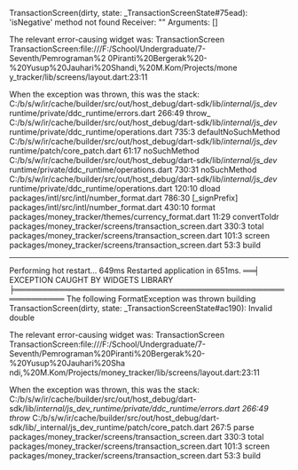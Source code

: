 TransactionScreen(dirty, state:
_TransactionScreenState#75ead):
'isNegative'
method not found
Receiver: ""
Arguments: []

The relevant error-causing widget was:
  TransactionScreen
  TransactionScreen:file:///F:/School/Undergraduate/7-Seventh/Pemrograman%2
  0Piranti%20Bergerak%20-%20Yusup%20Jauhari%20Shandi,%20M.Kom/Projects/mone
  y_tracker/lib/screens/layout.dart:23:11

When the exception was thrown, this was the stack:
C:/b/s/w/ir/cache/builder/src/out/host_debug/dart-sdk/lib/_internal/js_dev_
runtime/private/ddc_runtime/errors.dart 266:49      throw_
C:/b/s/w/ir/cache/builder/src/out/host_debug/dart-sdk/lib/_internal/js_dev_
runtime/private/ddc_runtime/operations.dart 735:3   defaultNoSuchMethod    
C:/b/s/w/ir/cache/builder/src/out/host_debug/dart-sdk/lib/_internal/js_dev_
runtime/patch/core_patch.dart 61:17                 noSuchMethod
C:/b/s/w/ir/cache/builder/src/out/host_debug/dart-sdk/lib/_internal/js_dev_
runtime/private/ddc_runtime/operations.dart 730:31  noSuchMethod
C:/b/s/w/ir/cache/builder/src/out/host_debug/dart-sdk/lib/_internal/js_dev_
runtime/private/ddc_runtime/operations.dart 120:10  dload
packages/intl/src/intl/number_format.dart 786:30
[_signPrefix]
packages/intl/src/intl/number_format.dart 430:10
format
packages/money_tracker/themes/currency_format.dart 11:29
convertToIdr
packages/money_tracker/screens/transaction_screen.dart 330:3
total
packages/money_tracker/screens/transaction_screen.dart 101:3
screen
packages/money_tracker/screens/transaction_screen.dart 53:3
build

---

Performing hot restart...                                          649ms
Restarted application in 651ms.
══╡ EXCEPTION CAUGHT BY WIDGETS LIBRARY ╞═══════════════════════════════════════════════════════════
The following FormatException was thrown building TransactionScreen(dirty, state:
_TransactionScreenState#ac190):
Invalid double

The relevant error-causing widget was:
  TransactionScreen
  TransactionScreen:file:///F:/School/Undergraduate/7-Seventh/Pemrograman%20Piranti%20Bergerak%20-%20Yusup%20Jauhari%20Sha
  ndi,%20M.Kom/Projects/money_tracker/lib/screens/layout.dart:23:11

When the exception was thrown, this was the stack:
C:/b/s/w/ir/cache/builder/src/out/host_debug/dart-sdk/lib/_internal/js_dev_runtime/private/ddc_runtime/errors.dart 266:49
throw_
C:/b/s/w/ir/cache/builder/src/out/host_debug/dart-sdk/lib/_internal/js_dev_runtime/patch/core_patch.dart 267:5
parse
packages/money_tracker/screens/transaction_screen.dart 330:3
total
packages/money_tracker/screens/transaction_screen.dart 101:3
screen
packages/money_tracker/screens/transaction_screen.dart 53:3
build
